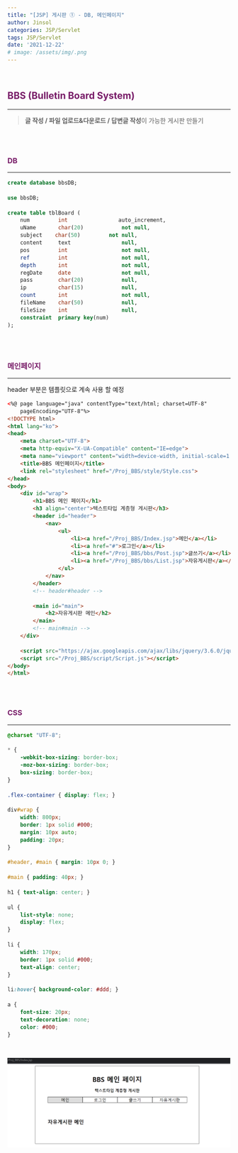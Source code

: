 ```yaml
---
title: "[JSP] 게시판 ① - DB, 메인페이지"
author: Jinsol
categories: JSP/Servlet
tags: JSP/Servlet
date: '2021-12-22'
# image: /assets/img/.png
---
```


<br>

## <span style="color:#781C68">BBS (Bulletin Board System)</span>
<hr>

> **글 작성 / 파일 업로드&다운로드 / 답변글 작성**이 가능한 게시판 만들기

<br>
<br>

### <span style="color:#781C68">DB</span>
<hr>

```sql
create database bbsDB;

use bbsDB;

create table tblBoard (
    num			int                auto_increment,
    uName		char(20)			not null,
    subject    char(50)			not null,
    content		text				null,    
    pos			int					not null,
    ref			int					not null,
    depth		int					not null,
    regDate		date				not null,
    pass		char(20)			null,
    ip			char(15)			null,    
    count		int					not null,
    fileName	char(50)			null,
    fileSize	int					null,
    constraint	primary key(num)
);
```

<br>
<br>

### <span style="color:#781C68">메인페이지</span>
<hr>

header 부분은 템플릿으로 계속 사용 할 예정

```html
<%@ page language="java" contentType="text/html; charset=UTF-8"
    pageEncoding="UTF-8"%>
<!DOCTYPE html>
<html lang="ko">
<head>
    <meta charset="UTF-8">
    <meta http-equiv="X-UA-Compatible" content="IE=edge">
    <meta name="viewport" content="width=device-width, initial-scale=1.0">
    <title>BBS 메인페이지</title>
    <link rel="stylesheet" href="/Proj_BBS/style/Style.css">
</head>
<body>
	<div id="wrap">
		<h1>BBS 메인 페이지</h1>
		<h3 align="center">텍스트타입 계층형 게시판</h3>
		<header id="header">
			<nav>
				<ul>
					<li><a href="/Proj_BBS/Index.jsp">메인</a></li>
					<li><a href="#">로그인</a></li>
					<li><a href="/Proj_BBS/bbs/Post.jsp">글쓰기</a></li>
					<li><a href="/Proj_BBS/bbs/List.jsp">자유게시판</a></li>
				</ul>
			</nav>
		</header>
		<!-- header#header -->
		
		<main id="main">
			<h2>자유게시판 메인</h2>
		</main>
		<!-- main#main -->
	</div>
	
    <script src="https://ajax.googleapis.com/ajax/libs/jquery/3.6.0/jquery.min.js"></script>
    <script src="/Proj_BBS/script/Script.js"></script>
</body>
</html>
```

<br>
<br>

### <span style="color:#781C68">CSS</span>
<hr>

```css
@charset "UTF-8";

* {
	-webkit-box-sizing: border-box;
	-moz-box-sizing: border-box;
	box-sizing: border-box;
}

.flex-container { display: flex; }

div#wrap {
	width: 800px;
	border: 1px solid #000;
	margin: 10px auto;
	padding: 20px;
}

#header, #main { margin: 10px 0; }

#main { padding: 40px; }

h1 { text-align: center; }

ul { 
	list-style: none;
	display: flex;
}

li {
	width: 170px; 
	border: 1px solid #000;
	text-align: center;
}

li:hover{ background-color: #ddd; }

a {
	font-size: 20px;
	text-decoration: none;
	color: #000;
}
```

<br>

![](/assets/img/jsp_bbs01.PNG)